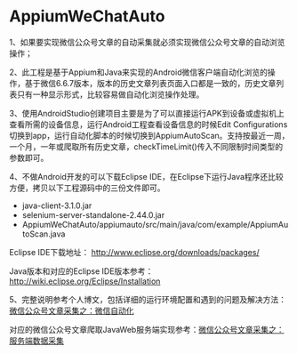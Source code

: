 # AppiumWeChatAuto
1、如果要实现微信公众号文章的自动采集就必须实现微信公众号文章的自动浏览操作；

2、此工程是基于Appium和Java来实现的Android微信客户端自动化浏览的操作，基于微信6.6.7版本，版本的历史文章列表页面入口都是一致的，历史文章列表只有一种显示形式，比较容易做自动化浏览操作处理。

3、使用AndroidStudio创建项目主要是为了可以直接运行APK到设备或虚拟机上查看所需的设备信息，运行Android工程查看设备信息的时候Edit Configurations切换到app，运行自动化脚本的时候切换到AppiumAutoScan。支持按最近一周，一个月，一年或爬取所有历史文章，checkTimeLimit()传入不同限制时间类型的参数即可。

4、不做Android开发的可以下载Eclipse IDE，在Eclipse下运行Java程序还比较方便，拷贝以下工程源码中的三份文件即可。

* java-client-3.1.0.jar 
* selenium-server-standalone-2.44.0.jar  
* AppiumWeChatAuto/appiumauto/src/main/java/com/example/AppiumAutoScan.java 

Eclipse IDE下载地址： http://www.eclipse.org/downloads/packages/

Java版本和对应的Eclipse IDE版本参考：http://wiki.eclipse.org/Eclipse/Installation

5、完整说明参考个人博文，包括详细的运行环境配置和遇到的问题及解决方法：[微信公众号文章采集之：微信自动化](https://www.chenwenguan.com/wechat-browse-automation/)

对应的微信公众号文章爬取JavaWeb服务端实现参考：[微信公众号文章采集之：服务端数据采集](https://www.chenwenguan.com/wechat-spider-server/)

